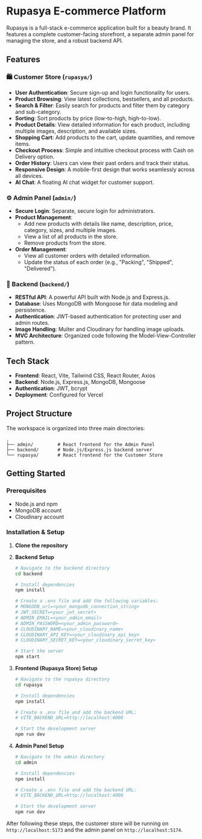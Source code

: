 # Rupasya E-commerce Platform

Rupasya is a full-stack e-commerce application built for a beauty brand. It features a complete customer-facing storefront, a separate admin panel for managing the store, and a robust backend API.

## Features

### 🛍️ Customer Store (`rupasya/`)

-   **User Authentication**: Secure sign-up and login functionality for users.
-   **Product Browsing**: View latest collections, bestsellers, and all products.
-   **Search & Filter**: Easily search for products and filter them by category and sub-category.
-   **Sorting**: Sort products by price (low-to-high, high-to-low).
-   **Product Details**: View detailed information for each product, including multiple images, description, and available sizes.
-   **Shopping Cart**: Add products to the cart, update quantities, and remove items.
-   **Checkout Process**: Simple and intuitive checkout process with Cash on Delivery option.
-   **Order History**: Users can view their past orders and track their status.
-   **Responsive Design**: A mobile-first design that works seamlessly across all devices.
-   **AI Chat**: A floating AI chat widget for customer support.

### ⚙️ Admin Panel (`admin/`)

-   **Secure Login**: Separate, secure login for administrators.
-   **Product Management**:
    -   Add new products with details like name, description, price, category, sizes, and multiple images.
    -   View a list of all products in the store.
    -   Remove products from the store.
-   **Order Management**:
    -   View all customer orders with detailed information.
    -   Update the status of each order (e.g., "Packing", "Shipped", "Delivered").

### 🚀 Backend (`backend/`)

-   **RESTful API**: A powerful API built with Node.js and Express.js.
-   **Database**: Uses MongoDB with Mongoose for data modeling and persistence.
-   **Authentication**: JWT-based authentication for protecting user and admin routes.
-   **Image Handling**: Multer and Cloudinary for handling image uploads.
-   **MVC Architecture**: Organized code following the Model-View-Controller pattern.

## Tech Stack

-   **Frontend**: React, Vite, Tailwind CSS, React Router, Axios
-   **Backend**: Node.js, Express.js, MongoDB, Mongoose
-   **Authentication**: JWT, bcrypt
-   **Deployment**: Configured for Vercel

## Project Structure

The workspace is organized into three main directories:

```
.
├── admin/         # React frontend for the Admin Panel
├── backend/       # Node.js/Express.js backend server
└── rupasya/       # React frontend for the Customer Store
```

## Getting Started

### Prerequisites

-   Node.js and npm
-   MongoDB account
-   Cloudinary account

### Installation & Setup

1.  **Clone the repository**

2.  **Backend Setup**
    ```bash
    # Navigate to the backend directory
    cd backend

    # Install dependencies
    npm install

    # Create a .env file and add the following variables:
    # MONGODB_url=<your_mongodb_connection_string>
    # JWT_SECRET=<your_jwt_secret>
    # ADMIN_EMAIL=<your_admin_email>
    # ADMIN_PASSWORD=<your_admin_password>
    # CLOUDINARY_NAME=<your_cloudinary_name>
    # CLOUDINARY_API_KEY=<your_cloudinary_api_key>
    # CLOUDINARY_SECRET_KEY=<your_cloudinary_secret_key>

    # Start the server
    npm start
    ```

3.  **Frontend (Rupasya Store) Setup**
    ```bash
    # Navigate to the rupasya directory
    cd rupasya

    # Install dependencies
    npm install

    # Create a .env file and add the backend URL:
    # VITE_BACKEND_URL=http://localhost:4000

    # Start the development server
    npm run dev
    ```

4.  **Admin Panel Setup**
    ```bash
    # Navigate to the admin directory
    cd admin

    # Install dependencies
    npm install

    # Create a .env file and add the backend URL:
    # VITE_BACKEND_URL=http://localhost:4000

    # Start the development server
    npm run dev
    ```

After following these steps, the customer store will be running on `http://localhost:5173` and the admin panel on `http://localhost:5174`.